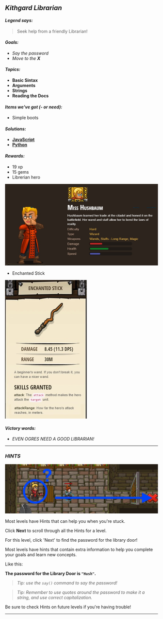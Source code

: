 ## _Kithgard Librarian_

#### _Legend says:_
> Seek help from a friendly Librarian!

#### _Goals:_
+ _Say the password_
+ _Move to the **X**_

#### _Topics:_
+ **Basic Sintax**
+ **Arguments**
+ **Strings**
+ **Reading the Docs**

#### _Items we've got (- or need):_
+ Simple boots

#### _Solutions:_
+ **[JavaScript](kithgardLibrarian.js)**
+ **[Python](kithgard_librarian.py "2.87s")**

#### _Rewards:_
+ 19 xp
+ 15 gems
+ Librerian hero

![](img/librarian.jpg)

+ Enchanted Stick

![](img/enchanted_stick.jpg)

#### _Victory words:_
+ _EVEN OGRES NEED A GOOD LIBRARIAN!_

___

### _HINTS_

![](img/kithgard-librarian.jpeg)

Most levels have Hints that can help you when you're stuck.

Click **Next** to scroll through all the Hints for a level.

For this level, click 'Next' to find the password for the library door!

Most levels have hints that contain extra information to help you complete your goals and learn new concepts.

Like this:

**The password for the Library Door is `"Hush"`.**

> _Tip: use the `say()` command to say the password!_

> _Tip: Remember to use quotes around the password to make it a string, and use correct capitalization._

Be sure to check Hints on future levels if you're having trouble!

___
